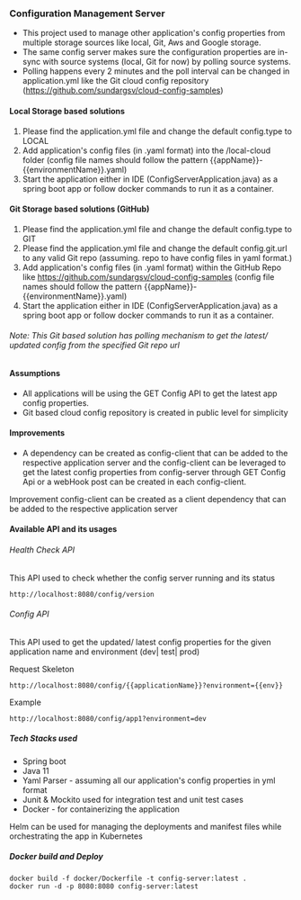 ### Configuration Management Server

* This project used to manage other application's config properties from multiple storage sources like local, Git, Aws and Google storage.
* The same config server makes sure the configuration properties are in-sync with source systems (local, Git for now) by polling source systems.
* Polling happens every 2 minutes and the poll interval can be changed in application.yml like the Git cloud config repository (https://github.com/sundargsv/cloud-config-samples)


#### Local Storage based solutions

1. Please find the application.yml file and change the default config.type to LOCAL
2. Add application's config files (in .yaml format) into the /local-cloud folder (config file names should follow the pattern {{appName}}-{{environmentName}}.yaml)
3. Start the application either in IDE (ConfigServerApplication.java) as a spring boot app or follow docker commands to run it as a container. 

#### Git Storage based solutions (GitHub)

1. Please find the application.yml file and change the default config.type to GIT
2. Please find the application.yml file and change the default config.git.url to any valid Git repo (assuming. repo to have config files in yaml format.)
3. Add application's config files (in .yaml format) within the GitHub Repo like https://github.com/sundargsv/cloud-config-samples (config file names should follow the pattern {{appName}}-{{environmentName}}.yaml)
4. Start the application either in IDE (ConfigServerApplication.java) as a spring boot app or follow docker commands to run it as a container. 

###### Note: This Git based solution has polling mechanism to get the latest/ updated config from the specified Git repo url

#### Assumptions

* All applications will be using the GET Config API to get the latest app config properties.
* Git based cloud config repository is created in public level for simplicity

#### Improvements

* A dependency can be created as config-client that can be added to the respective application server and the config-client can be leveraged
to get the latest config properties from config-server through GET Config Api or a webHook post can be created in each config-client.

Improvement config-client can be created as a client dependency that can be added to the respective application server

#### Available API and its usages

###### Health Check API

This API used to check whether the config server running and its status

```
http://localhost:8080/config/version
```

######  Config API

This API used to get the updated/ latest config properties for the given application name and environment (dev| test| prod) 

Request Skeleton
```
http://localhost:8080/config/{{applicationName}}?environment={{env}}
```

Example
```
http://localhost:8080/config/app1?environment=dev
```

##### Tech Stacks used

* Spring boot
* Java 11
* Yaml Parser - assuming all our application's config properties in yml format
* Junit & Mockito used for integration test and unit test cases
* Docker - for containerizing the application

Helm can be used for managing the deployments and manifest files while orchestrating the app in Kubernetes

##### Docker build and Deploy

```
docker build -f docker/Dockerfile -t config-server:latest .
docker run -d -p 8080:8080 config-server:latest
```